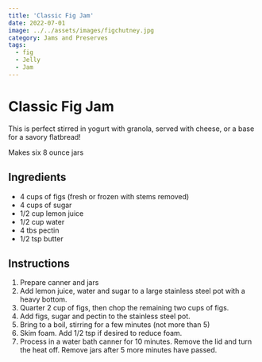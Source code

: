 ```yaml
---
title: 'Classic Fig Jam'
date: 2022-07-01   
image: ../../assets/images/figchutney.jpg
category: Jams and Preserves
tags:
  - fig
  - Jelly
  - Jam
---
```



# Classic Fig Jam

This is perfect stirred in yogurt with granola, served with cheese, or a base for a savory flatbread!

Makes six 8 ounce jars 

## Ingredients



- 4 cups of figs (fresh or frozen with stems removed)
- 4 cups of sugar
- 1/2 cup lemon juice
- 1/2 cup water
- 4 tbs pectin
- 1/2 tsp butter


## Instructions


1. Prepare canner and jars
2. Add lemon juice, water and sugar to a large stainless steel pot with a heavy bottom.
3. Quarter 2 cup of figs, then chop the remaining two cups of figs.
4. Add figs, sugar and pectin to the stainless steel pot.
5. Bring to a boil, stirring for a few minutes (not more than 5)
6. Skim foam. Add 1/2 tsp if desired to reduce foam.
7. Process in a water bath canner for 10 minutes. Remove the lid and turn the heat off. Remove jars after 5 more minutes have passed.
